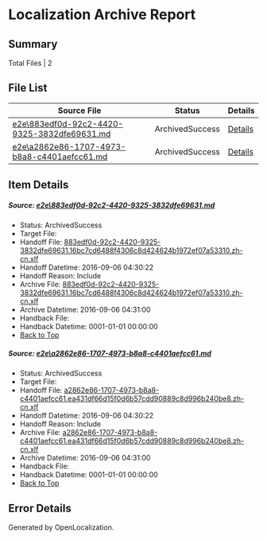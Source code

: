 # <a name='report-top'></a> Localization Archive Report

## Summary
 Total Files | 2

## File List
 Source File | Status | Details 
 ----------- | ------ | ------- 
 [e2e\883edf0d-92c2-4420-9325-3832dfe69631.md](https://github.com/OpenLocalizationTestOrg/ol-test0/blob/ace7d096139661ed1bc8fd4d36cd0c744ef42239/e2e/883edf0d-92c2-4420-9325-3832dfe69631.md) | ArchivedSuccess | [Details](#797e00fa75b93cf24ac420a6de9da4b3041eba231)
 [e2e\a2862e86-1707-4973-b8a8-c4401aefcc61.md](https://github.com/OpenLocalizationTestOrg/ol-test0/blob/ace7d096139661ed1bc8fd4d36cd0c744ef42239/e2e/a2862e86-1707-4973-b8a8-c4401aefcc61.md) | ArchivedSuccess | [Details](#2aad6ce84c199a82c600614a57c1bc2f8736ac0f2)

## Item Details
##### <a name='797e00fa75b93cf24ac420a6de9da4b3041eba231'></a> Source: [e2e\883edf0d-92c2-4420-9325-3832dfe69631.md](https://github.com/OpenLocalizationTestOrg/ol-test0/blob/ace7d096139661ed1bc8fd4d36cd0c744ef42239/e2e/883edf0d-92c2-4420-9325-3832dfe69631.md)
* Status: ArchivedSuccess
* Target File: 
* Handoff File: [883edf0d-92c2-4420-9325-3832dfe69631.16bc7cd6488f4306c8d424624b1972ef07a53310.zh-cn.xlf](https://github.com/OpenLocalizationTestOrg/ol-test0-handoff/blob/c00bcdb42942e816bb4431b76cd701abeeb2d31f/ol-handoff/OpenLocalizationTestOrg/ol-test0-zhcn/ci/ht/883edf0d-92c2-4420-9325-3832dfe69631.16bc7cd6488f4306c8d424624b1972ef07a53310.zh-cn.xlf)
* Handoff Datetime: 2016-09-06 04:30:22
* Handoff Reason: Include
* Archive File: [883edf0d-92c2-4420-9325-3832dfe69631.16bc7cd6488f4306c8d424624b1972ef07a53310.zh-cn.xlf](https://github.com/OpenLocalizationTestOrg/ol-test0-handoff/blob/7fa316bc8e2343d616303cdb004114e65ea6eafd/ol-archive/OpenLocalizationTestOrg/ol-test0-zhcn/ci/ht/883edf0d-92c2-4420-9325-3832dfe69631.16bc7cd6488f4306c8d424624b1972ef07a53310.zh-cn.xlf)
* Archive Datetime: 2016-09-06 04:31:00
* Handback File: 
* Handback Datetime: 0001-01-01 00:00:00
* [Back to Top](#report-top)

##### <a name='2aad6ce84c199a82c600614a57c1bc2f8736ac0f2'></a> Source: [e2e\a2862e86-1707-4973-b8a8-c4401aefcc61.md](https://github.com/OpenLocalizationTestOrg/ol-test0/blob/ace7d096139661ed1bc8fd4d36cd0c744ef42239/e2e/a2862e86-1707-4973-b8a8-c4401aefcc61.md)
* Status: ArchivedSuccess
* Target File: 
* Handoff File: [a2862e86-1707-4973-b8a8-c4401aefcc61.ea431df66d15f0d6b57cdd90889c8d996b240be8.zh-cn.xlf](https://github.com/OpenLocalizationTestOrg/ol-test0-handoff/blob/c00bcdb42942e816bb4431b76cd701abeeb2d31f/ol-handoff/OpenLocalizationTestOrg/ol-test0-zhcn/ci/ht/a2862e86-1707-4973-b8a8-c4401aefcc61.ea431df66d15f0d6b57cdd90889c8d996b240be8.zh-cn.xlf)
* Handoff Datetime: 2016-09-06 04:30:22
* Handoff Reason: Include
* Archive File: [a2862e86-1707-4973-b8a8-c4401aefcc61.ea431df66d15f0d6b57cdd90889c8d996b240be8.zh-cn.xlf](https://github.com/OpenLocalizationTestOrg/ol-test0-handoff/blob/7fa316bc8e2343d616303cdb004114e65ea6eafd/ol-archive/OpenLocalizationTestOrg/ol-test0-zhcn/ci/ht/a2862e86-1707-4973-b8a8-c4401aefcc61.ea431df66d15f0d6b57cdd90889c8d996b240be8.zh-cn.xlf)
* Archive Datetime: 2016-09-06 04:31:00
* Handback File: 
* Handback Datetime: 0001-01-01 00:00:00
* [Back to Top](#report-top)


## Error Details

Generated by OpenLocalization.
